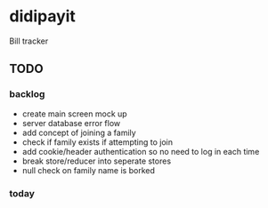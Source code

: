 # didipayit
Bill tracker

## TODO

### backlog
* create main screen mock up
* server database error flow
* add concept of joining a family
* check if family exists if attempting to join
* add cookie/header authentication so no need to log in each time
* break store/reducer into seperate stores
* null check on family name is borked

### today
